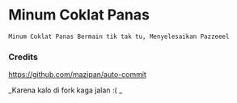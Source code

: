 # Minum Coklat Panas



```
Minum Coklat Panas Bermain tik tak tu, Menyelesaikan Pazzeeel
```


### Credits

https://github.com/mazipan/auto-commit

_Karena kalo di fork kaga jalan :( _
